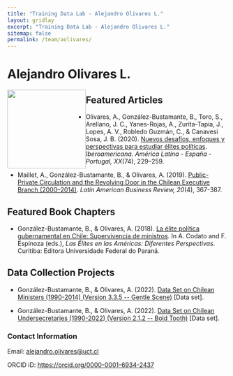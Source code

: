 ```yaml
---
title: "Training Data Lab - Alejandro Olivares L."
layout: gridlay
excerpt: "Training Data Lab - Alejandro Olivares L."
sitemap: false
permalink: /team/aolivares/
---
```


# Alejandro Olivares L.

<img src="https://training-datalab.com/images/team/aolivares.jpg" class="img-responsive" width="180px" style="float: left" />

## Featured Articles

* Olivares, A., González-Bustamante, B., Toro, S., Arellano, J. C., Yanes-Rojas, A., Zurita-Tapia, J., Lopes, A. V., Robledo Guzmán, C., & Canavesi Sosa, J. B. (2020). <a href="https://doi.org/10.18441/ibam.20.2020.74.229-259" target="_blank">Nuevos desafíos, enfoques y perspectivas para estudiar élites políticas</a>. *Iberoamericana. América Latina - España - Portugal, XX*(74), 229–259.

* Maillet, A., González-Bustamante, B., & Olivares, A. (2019). <a href="https://doi.org/10.1080/10978526.2019.1652099" target="_blank">Public-Private Circulation and the Revolving Door in the Chilean Executive Branch (2000–2014)</a>. *Latin American Business Review, 20*(4), 367-387.

## Featured Book Chapters

* González-Bustamante, B., & Olivares, A. (2018). <a href="https://www.researchgate.net/publication/325699783_Elites_en_las_Americas_diferentes_perspectivas_Elites_in_the_Americas_Different_Perspectives" target="_blank">La élite política gubernamental en Chile: Supervivencia de ministros</a>. In A. Codato and F. Espinoza (eds.), *Las Élites en las Américas: Diferentes Perspectivas*. Curitiba: Editora Universidade Federal do Paraná.

## Data Collection Projects

* González-Bustamante, B., & Olivares, A. (2022). <a href="https://doi.org/10.5281/zenodo.5744536" target="_blank">Data Set on Chilean Ministers (1990-2014) (Version 3.3.5 -- Gentle Scene)</a> [Data set].

* González-Bustamante, B., & Olivares, A. (2022). <a href="https://doi.org/10.5281/zenodo.5715384" target="_blank">Data Set on Chilean Undersecretaries (1990-2022) (Version 2.1.2 -- Bold Tooth)</a> [Data set].

### Contact Information

Email: <a href="mailto:alejandro.olivares@uct.cl">alejandro.olivares@uct.cl</a><br />
<!-- Alternative email: <a href=""></a><br /> -->
ORCID iD: <a href="https://orcid.org/0000-0001-6934-2437" target="_blank">https://orcid.org/0000-0001-6934-2437</a><br />
<!-- Personal website: <a href="" target="_blank"></a><br /> -->
<!-- Institutional website: <a href="" target="_blank"></a><br /> -->
<br />
